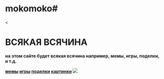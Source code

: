 # mokomoko#
<<!DOCTYPE html>
<html>
  <head>
    <meta charset="utf-8">
    <title>всякая всячина</title>
  <meta name="всякая всячина, игры, мемы, поделки,"
   <meta name="description" content="на этом сайте есть всё на свете, ну почти">
  <link rel="shortcut icon" herf=""



</head>
<body>
<h1>                     ВСЯКАЯ ВСЯЧИНА</h1>
<p><b>на этом сайте будет всякая всячина например, мемы, игры, поделки, и т.д.<b></p>
<a href="">мемы</a>
  <a href="">игры</a>
  <a href="">поделки</a>
<a href="">картинки</a>
<img src="https://www.google.com/url?sa=i&url=https%3A%2F%2Fbaigenews.kz%2Fnews%2Fkto_takoy_dzho_bayden-_i_kak_on_svyazan_s_kazakhstanom%2F&psig=AOvVaw35KIBiOZ2MHfG00tp68z6J&ust=1605009602907000&source=images&cd=vfe&ved=0CAIQjRxqFwoTCODrzvS09ewCFQAAAAAdAAAAABAD"







</body>



  </html>
